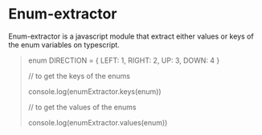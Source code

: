 # Enum-extractor
Enum-extractor is a javascript module that extract either values or keys of the enum variables on typescript.

> enum DIRECTION = {
>   LEFT: 1,
>   RIGHT: 2,
>   UP: 3,
>   DOWN: 4
> }
> 
> // to get the keys of the enums
> 
> console.log(enumExtractor.keys(enum))
> 
> // to get the values of the enums
> 
> console.log(enumExtractor.values(enum))